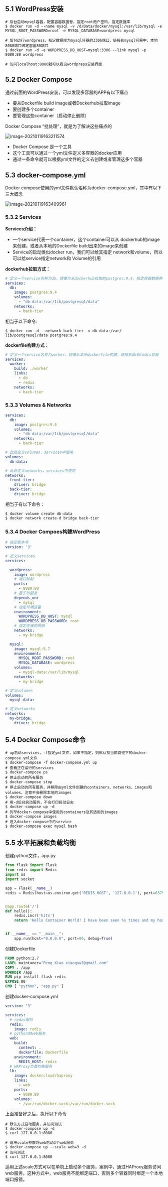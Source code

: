 ## 5.1 WordPress安装

```shell 
# 后台启动mysql容器，配置容器数据卷，指定root用户密码，指定数据库
$ docker run -d --name mysql -v /d/Data/docker/mysql:/var/lib/mysql -e MYSQL_ROOT_PASSWORD=root -e MYSQL_DATABASE=wordpress mysql

# 后台运行wordpress，指定数据库为mysql容器的3306端口，链接到mysql容器中，本地8080端口绑定容器80端口
$ docker run -d -e WORDPRESS_DB_HOST=mysql:3306 --link mysql -p 8080:80 wordpress

# 访问localhost:8080就可以看见wordpress安装界面
```
## 5.2 Docker Compose

通过前面的WordPress安装，可以发现多容器的APP有以下痛点

* 要从Dockerfile build image或者Dockerhub拉取image
* 要创建多个container
* 要管理这些container（启动停止删除）

Docker Compose “批处理”，就是为了解决这些痛点的

![image-20210119163211574](https://s3.ax1x.com/2021/01/19/s2rIsI.png)

* Docker Compose 是一个工具
* 这个工具可以通过一个yml文件定义多容器的docker应用
* 通过一条命令就可以根据yml文件的定义去创建或者管理这多个容器

## 5.3 docker-compose.yml

Docker compose使用的yml文件默认名称为docker-compose.yml，其中有以下三大概念

![image-20210119163409961](https://s3.ax1x.com/2021/01/19/s2roLt.png)

### 5.3.2 Services

**Services介绍：**

* 一个service代表一个container，这个container可以从 dockerhub的image来创建，或者从本地的Dockerfile build出来的image来创建
* Service的启动类似docker run，我们可以给其指定 network和volume，所以可以给service指定network和 Volume的引用

**dockerhub拉取方式：**

```yml
# 定义一个service名称为db，镜像为从dockerhub拉取的postgres:9.4，指定容器数据卷，相当于run -v db-data:/var/1ib/postgresq1/data，
services:
  db:
    image: postgres:9.4 
    volumes:
      - "db-data:/var/1ib/postgresq1/data"
    networks:
      - back-tier
```

相当于以下命令:

```shell
$ docker run -d --network back-tier -v db-data:/var/ lib/postgresql/data postgres:9.4
```

**dockerfile构建方式：**

```yml
# 定义一个service名称为worker，镜像从本地dockerfile构建，链接到db和redis容器
services:
  worker:
    build: ./worker
    links:
      - db
      - redis
    networks:
      - back-tier
```

### 5.3.3 Volumes & Networks

```yml
services:
  db:
    image: postgres:9.4 
    volumes:
      - "db-data:/var/1ib/postgresq1/data"
    networks:
      - back-tier

# 此处定义volumes，services中使用
volumes: 
  db-data: 

# 此处定义networks，services中使用
networks:
  front-tier:
    driver: bridge 
  back-tier:
    driver: bridge
```

相当于有以下命令：

```shell
$ docker volume create db-data
$ docker network create-d bridge back-tier
```

### 5.3.4 Docker Compoes构建WordPress

```yml
# 指定版本号
version: '3'

# 定义services
services:

  wordpress:
    image: wordpress
    # 端口映射
    ports:
      - 8080:80
    # 基于的服务
    depends_on:
      - mysql
    # 指定环境变量
    environment:
      WORDPRESS_DB_HOST: mysql
      WORDPRESS_DB_PASSWORD: root
    # 指定连接的网络
    networks:
      - my-bridge

  mysql:
    image: mysql:5.7
    environment:
      MYSQL_ROOT_PASSWORD: root
      MYSQL_DATABASE: wordpress
    volumes:
      - mysql-data:/var/lib/mysql
    networks:
      - my-bridge

# 定义volumes
volumes:
  mysql-data:

# 定义networks
networks:
  my-bridge:
    driver: bridge
```

## 5.4 Docker Compose命令

```shell
# up启动services，-f指定yml文件，如果不指定，则默认找当前路径下的docker-compose.yml文件
$ docker-compose -f docker-compose.yml up
# 查看正在运行的services
$ docker-compose ps
# 停止启动的所有服务
$ docker-compose stop
# 停止启动的所有服务，并移除由yml文件创建的containers、networks、images和volumes，注意不会删除本地的images
$ docker-compose down
# 用-d后台启动服务，不会打印启动日志
$ docker-compose up -d
# 列举docker-compose中使用的containers及其适用的images
$ docker-compose images
# 进入docker-compose中的service
$ docker-compose exec mysql bash
```

## 5.5 水平拓展和负载均衡

创建python文件，app.py

```python
from flask import Flask
from redis import Redis
import os
import socket

app = Flask(__name__)
redis = Redis(host=os.environ.get('REDIS_HOST', '127.0.0.1'), port=6379)


@app.route('/')
def hello():
    redis.incr('hits')
    return 'Hello Container World! I have been seen %s times and my hostname is %s.\n' % (redis.get('hits'),socket.gethostname())


if __name__ == "__main__":
    app.run(host="0.0.0.0", port=80, debug=True)
```

创建Dockerfile

```dockerfile
FROM python:2.7
LABEL maintaner="Peng Xiao xiaoquwl@gmail.com"
COPY . /app
WORKDIR /app
RUN pip install flask redis
EXPOSE 80
CMD [ "python", "app.py" ]
```

创建docker-compose.yml

```yml
version: "3"

services:
  # redis服务
  redis:
    image: redis
  # python的web服务
  web:
    build:
      context: .
      dockerfile: Dockerfile
    environment:
      REDIS_HOST: redis
  # HAProxy负载均衡服务
  lb:
    image: dockercloud/haproxy
    links:
      - web
    ports:
      - 8080:80
    volumes:
      - /var/run/docker.sock:/var/run/docker.sock 
```

上面准备好之后，执行以下命令

```shell
# 默认方式启动服务，并访问测试
$ docker-compose up -d 
$ curl 127.0.0.1:8080

# 适用scale参数将web启动3个web服务
$ docker-compose up --scale web=3 -d 
# 访问测试
$ curl 127.0.0.1:8080
```

适用上述scale方式可以在单机上启动多个服务，案例中，通过HAProxy服务访问web服务，这种方式中，web服务不能绑定端口，否则多个容器同时绑定一个本地端口报错。
